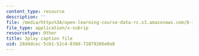 ```yaml
---
content_type: resource
description: ''
file: /media/https%3A/open-learning-course-data-rc.s3.amazonaws.com/8-13-14-experimental-physics-i-ii-junior-lab-fall-2016-spring-2017/28d4dcec5cb152c4838d72879266e0a8_NwbPgoCW5Ro.vtt
file_type: application/x-subrip
resourcetype: Other
title: 3play caption file
uid: 28d4dcec-5cb1-52c4-838d-72879266e0a8
---
```

